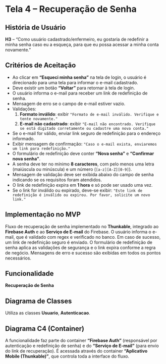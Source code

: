 # Tela 4 – Recuperação de Senha

## História de Usuário
**H3** – “Como usuário cadastrado/enfermeiro, eu gostaria de redefinir a minha senha caso eu a esqueça, para que eu possa acessar a minha conta novamente.”

## Critérios de Aceitação
- Ao clicar em **“Esqueci minha senha”** na tela de login, o usuário é direcionado para uma tela para informar o e-mail cadastrado.
- Deve existir um botão **“Voltar”** para retornar à tela de login.
- O usuário informa o e-mail para receber um link de redefinição de senha.
- Mensagem de erro se o campo de e-mail estiver vazio.
- Validações:
  1. **Formato inválido**: exibir `"Formato de e-mail inválido. Verifique e tente novamente."`
  2. **E-mail não cadastrado**: exibir `"E-mail não encontrado. Verifique se está digitado corretamente ou cadastre uma nova conta."`
- Se o e-mail for válido, enviar link seguro de redefinição para o endereço informado.
- Exibir mensagem de confirmação: `"Caso o e-mail exista, enviaremos um link para redefinição."`
- O formulário de redefinição deve conter **“Nova senha”** e **“Confirmar nova senha”**.
- A senha deve ter no mínimo **8 caracteres**, com pelo menos uma letra (maiúscula ou minúscula) e um número (`[a-z][A-Z][0-9]`).
- Mensagem de validação deve ser exibida abaixo do campo de senha indicando se os requisitos foram atendidos.
- O link de redefinição expira em **1 hora** e só pode ser usado uma vez.
- Se o link for inválido ou expirado, deve-se exibir: `"Este link de redefinição é inválido ou expirou. Por favor, solicite um novo link."`

## Implementação no MVP
Fluxo de recuperação de senha implementado no **Thunkable**, integrado ao **Firebase Auth** e ao **Serviço de E-mail** do Firebase. O usuário informa o e-mail, que é validado com regex e verificado no banco. Em caso de sucesso, um link de redefinição seguro é enviado. O formulário de redefinição de senha aplica as validações de segurança e o link expira conforme a regra de negócio. Mensagens de erro e sucesso são exibidas em todos os pontos necessários.

## Funcionalidade
**Recuperação de Senha**

## Diagrama de Classes
Utiliza as classes **Usuario**, **Autenticacao**.

## Diagrama C4 (Container)
A funcionalidade faz parte do container **“Firebase Auth”** (responsável por autenticação e redefinição de senha) e do **“Serviço de E-mail”** (para envio do link de recuperação). É acessada através do container **“Aplicativo Mobile (Thunkable)”**, que controla toda a interface do fluxo.

